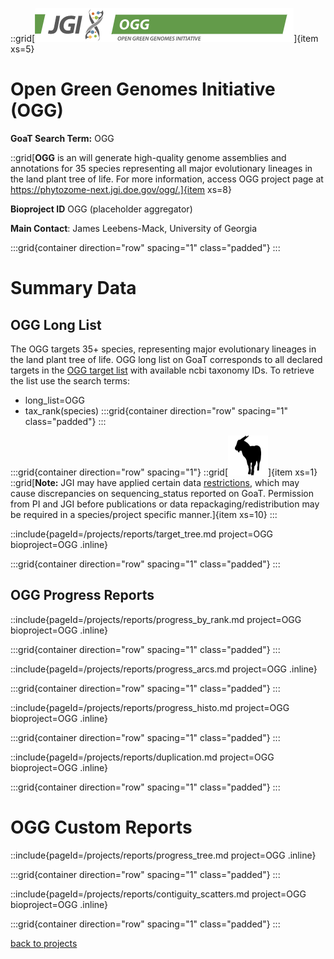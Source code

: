 
::grid[![GoaT](/static/images/ogg.png)]{item xs=5}
# Open Green Genomes Initiative (OGG)
**GoaT Search Term:** OGG

::grid[**OGG** is an will generate high-quality genome assemblies and annotations for 35 species representing all major evolutionary lineages in the land plant tree of life. For more information, access OGG project page at https://phytozome-next.jgi.doe.gov/ogg/.]{item xs=8}

**Bioproject ID** OGG (placeholder aggregator)

**Main Contact**: James Leebens-Mack, University of Georgia

:::grid{container direction="row" spacing="1" class="padded"}
:::

# Summary Data
## OGG Long List

The OGG targets 35+ species, representing major evolutionary lineages in the land plant tree of life.
OGG long list on GoaT corresponds to all declared targets in the [OGG target list](https://phytozome-next.jgi.doe.gov/ogg/) with available ncbi taxonomy IDs. To retrieve the list use the search terms:
- long_list=OGG 
- tax_rank(species)
:::grid{container direction="row" spacing="1" class="padded"}
:::

:::grid{container direction="row" spacing="1"}
::grid[![GoaT](/static/images/capra3.png)]{item xs=1}
::grid[**Note:** JGI may have applied certain data [restrictions](https://phytozome-next.jgi.doe.gov/ogg/), which may cause discrepancies on sequencing_status reported on GoaT. Permission from PI and JGI before publications or data repackaging/redistribution may be required in a species/project specific manner.]{item xs=10}
:::

::include{pageId=/projects/reports/target_tree.md project=OGG bioproject=OGG .inline}

:::grid{container direction="row" spacing="1" class="padded"}
:::

## OGG Progress Reports

::include{pageId=/projects/reports/progress_by_rank.md project=OGG bioproject=OGG .inline}

:::grid{container direction="row" spacing="1" class="padded"}
:::

::include{pageId=/projects/reports/progress_arcs.md project=OGG .inline}

:::grid{container direction="row" spacing="1" class="padded"}
:::

::include{pageId=/projects/reports/progress_histo.md project=OGG bioproject=OGG .inline}

:::grid{container direction="row" spacing="1" class="padded"}
:::

::include{pageId=/projects/reports/duplication.md project=OGG bioproject=OGG .inline}

:::grid{container direction="row" spacing="1" class="padded"}
:::

# OGG Custom Reports

::include{pageId=/projects/reports/progress_tree.md project=OGG .inline}

:::grid{container direction="row" spacing="1" class="padded"}
:::

::include{pageId=/projects/reports/contiguity_scatters.md project=OGG bioproject=OGG .inline}

:::grid{container direction="row" spacing="1" class="padded"}
:::

[back to projects](/projects)

